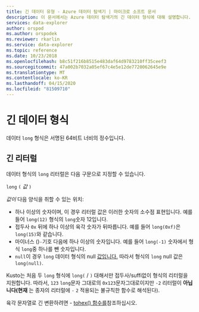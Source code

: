 ```yaml
---
title: 긴 데이터 유형 - Azure 데이터 탐색기 | 마이크로 소프트 문서
description: 이 문서에서는 Azure 데이터 탐색기의 긴 데이터 형식에 대해 설명합니다.
services: data-explorer
author: orspod
ms.author: orspodek
ms.reviewer: rkarlin
ms.service: data-explorer
ms.topic: reference
ms.date: 10/23/2018
ms.openlocfilehash: b8c51f216b8515e483daf64d9783210ff35ceef3
ms.sourcegitcommit: 47a002b7032a05ef67c4e5e12de7720062645e9e
ms.translationtype: MT
ms.contentlocale: ko-KR
ms.lasthandoff: 04/15/2020
ms.locfileid: "81509710"
---
```

# <a name="the-long-data-type"></a>긴 데이터 형식

데이터 `long` 형식은 서명된 64비트 너비의 정수입니다.

## <a name="long-literals"></a>긴 리터럴

데이터 형식의 `long` 리터럴은 다음 구문으로 지정할 수 있습니다.

`long` `(` *값* `)`

*값이* 다음 양식을 취할 수 있는 위치:
* 하나 이상의 숫자이며, 이 경우 리터럴 값은 이러한 숫자의 소수점 표현입니다. 예를 들어 `long(12)` 형식의 `long`숫자 12입니다.
* 접두사 `0x` 뒤에 하나 이상의 육각 숫자가 뒤따릅니다. 예를 들어 `long(0xf)`은 `long(15)`와 같습니다.
* 마이너스 ()`-`기호 다음에 하나 이상의 숫자입니다. 예를 들어 `long(-1)` 숫자에서 형식 `long`중 하나를 뺀 숫자입니다.
* `null`이 경우 `long` 데이터 형식의 null [값입니다.](null-values.md) 따라서 형식의 `long` null 값은 `long(null)`.

Kusto는 처음 두 `long` 형식에 `long(` / `)` 대해서만 접두사/suffi없이 형식의 리터럴을 지원합니다. 따라서, `123` `long`문자 그대로의 `0x123`문자그대로이지만 `-2` 리터럴이 **아닙니다(현재** 는 종자의 리터럴에 `-` `2` 적용되는 불규칙한 함수로 해석된다).
 
육각 문자열로 긴 변환하려면 - [tohex() 함수를](../tohexfunction.md)참조하십시오.